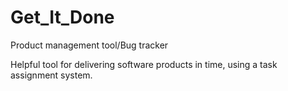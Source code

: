 # Get_It_Done
Product management tool/Bug tracker

Helpful tool for delivering software products in time, using a task assignment system.
